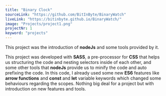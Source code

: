 ```yaml
---
title: "Binary Clock"
sourceLink: "https://github.com/BitInByte/BinaryWatch"
liveLink: "https://bitinbyte.github.io/BinaryWatch/"
image: "Projects/project1.png"
projectNr: 1
keyword: "projects"
---
```


This project was the introduction of **nodeJs** and some tools provided by it.

This project was developed with **SASS**, a pre-processor for **CSS** that helps us structuring the code and nesting selectors inside of each other, and some other tools that **nodeJs** provide us to minify the code and auto prefixing the code. In this code, I already used some new **ES6** features like **arrow functions** and **const** and **let** variable keywords which changed some behaviours regarding the scopes. Nothing big deal for a project but with introduction on new features and tools.
